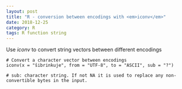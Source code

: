 ```yaml
---
layout: post
title: "R - conversion between encodings with <em>iconv</em>"
date: 2018-12-25
category: R
tags: R function string
---
```


Use <em>iconv</em> to convert string vectors between different encodings

``` 
# Convert a character vector between encodings
iconv(x = "šibrinkuje", from = "UTF-8", to = "ASCII", sub = "?")

# sub: character string. If not NA it is used to replace any non-convertible bytes in the input. 
```


